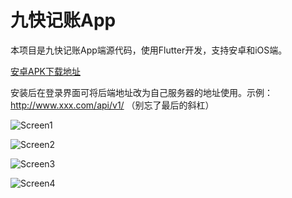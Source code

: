 # 九快记账App

本项目是九快记账App端源代码，使用Flutter开发，支持安卓和iOS端。

[安卓APK下载地址](https://file.moneywhere.com/moneywhere1.0.apk)

安装后在登录界面可将后端地址改为自己服务器的地址使用。示例：http://www.xxx.com/api/v1/ （别忘了最后的斜杠）



![Screen1](https://raw.githubusercontent.com/getmoneynote/moneywhere_user_flutter/main/screenshots/1.jpg "Screen1")


![Screen2](https://raw.githubusercontent.com/getmoneynote/moneywhere_user_flutter/main/screenshots/2.jpg "Screen2")


![Screen3](https://raw.githubusercontent.com/getmoneynote/moneywhere_user_flutter/main/screenshots/3.jpg "Screen3")


![Screen4](https://raw.githubusercontent.com/getmoneynote/moneywhere_user_flutter/main/screenshots/4.jpg "Screen4")
